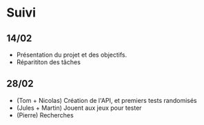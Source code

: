 # Suivi

## 14/02

- Présentation du projet et des objectifs.
- Réparititon des tâches

## 28/02

- (Tom + Nicolas) Création de l'API, et premiers tests randomisés
- (Jules + Martin) Jouent aux jeux pour tester
- (Pierre) Recherches
